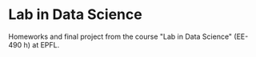 # Lab in Data Science
Homeworks and final project from the course "Lab in Data Science" (EE-490 h) at EPFL.
